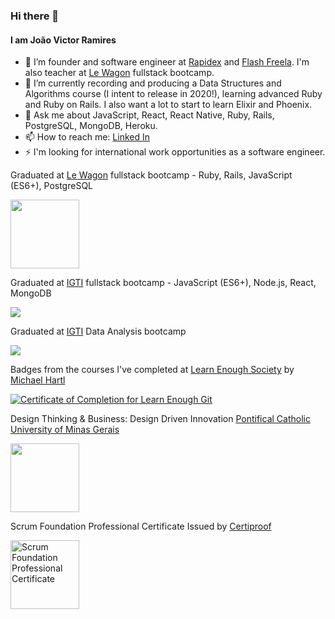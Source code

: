 ### Hi there 👋
#### I am João Victor Ramires

- 🔭 I’m founder and software engineer at [Rapidex](https://rapidex.dev) and [Flash Freela](https://www.flashfreela.com). I'm also teacher at [Le Wagon](https://www.lewagon.com) fullstack bootcamp.
- 🌱 I’m currently recording and producing a Data Structures and Algorithms course (I intent to release in 2020!), learning advanced Ruby and Ruby on Rails. I also want a lot to start to learn Elixir and Phoenix.
- 💬 Ask me about JavaScript, React, React Native, Ruby, Rails, PostgreSQL, MongoDB, Heroku.
- 📫 How to reach me: [Linked In](https://www.linkedin.com/in/joaoramires/)
- ⚡ I'm looking for international work opportunities as a software engineer.

Graduated at [Le Wagon](https://www.lewagon.com) fullstack bootcamp - Ruby, Rails, JavaScript (ES6+), PostgreSQL

<a href="https://drive.google.com/file/d/1qBk6nIaCgZap9s-SHB4qOcklmCMMqFR2/view?usp=sharing" target="_blank"><img class="collectionHeader-logoImage js-collectionHeaderLogoImage" src="https://cdn-images-1.medium.com/max/175/1*m5pPwY88GcJ0zBxfYI6SBQ@2x.png" data-image-id="1*m5pPwY88GcJ0zBxfYI6SBQ@2x.png" width="110" height="110"></a>

Graduated at [IGTI](https://www.igti.com.br/) fullstack bootcamp - JavaScript (ES6+), Node.js, React, MongoDB

<a href="https://drive.google.com/file/d/1CuNjH6DSMwLI-8zxuv2uxsDo8gRgfMHW/view?usp=sharing" target="_blank"><img src="https://www.igti.com.br/wp-content/themes/wp-bootstrap-4/assets/images/logos/logo-green.png"></a>

Graduated at [IGTI](https://www.igti.com.br/) Data Analysis bootcamp

<a href="https://drive.google.com/file/d/1T-iWXP4G926i9HNncAOlggJ-0VlTsHGe/view?usp=sharing" target="_blank"><img src="https://www.igti.com.br/wp-content/themes/wp-bootstrap-4/assets/images/logos/logo-green.png"></a>

Badges from the courses I've completed at [Learn Enough Society](https://www.learnenough.com/) by [Michael Hartl](https://github.com/mhartl)

<a href="https://www.learnenough.com/certificates/joaoramires" target="_blank"><img src="https://www.learnenough.com/certificates/joaoramires/git-tutorial.svg" alt="Certificate of Completion for Learn Enough Git"></a>

Design Thinking & Business: Design Driven Innovation [Pontifical Catholic University of Minas Gerais](https://www.pucminas.br/)

<a href="https://drive.google.com/file/d/1HRliwjWpq3avhIQ7NIQUM4liy0GYGc7e/view?usp=sharing" target="_blank"><img src="https://minionupucmg.files.wordpress.com/2017/03/logo-puc.jpg" width="110" height="110"></a>

Scrum Foundation Professional Certificate Issued by <a href="https://www.youracclaim.com/org/certiprof" target="_blank">Certiproof</a>

<a href="https://www.youracclaim.com/badges/504a54fb-b79e-4dd5-aa88-27b9ff4327f9/public_url" target="_blank"><img class="share-ui__badge-image" src="https://images.youracclaim.com/size/220x220/images/c2ddc533-ba6c-464d-a69d-f9f28177176b/CertiProf-Badge-SFPC.png" alt="Scrum Foundation Professional Certificate" width="110" height="110"></a>
